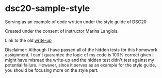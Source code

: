 # dsc20-sample-style
Serving as an example of code written under the style guide of DSC20


Created under the consent of instructor Marina Langlois.


Link to the old [write-up](https://docs.google.com/document/d/1uWrtrQ7-bqManDRuql8pdoV88AnuYGUtk6KrqQQqN3o/edit?usp=sharing)

Disclaimer: Although I have passed all of the hidden tests for this homework assignment, I can't guarantee the logic of my code is 100% correct given I might have misread the write-up and the hidden test didn't test against my potential failure. However, since it serves as an example for the style guide, you should be focusing more on the style part.


